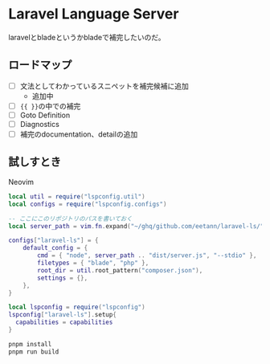# Laravel Language Server
laravelとbladeというかbladeで補完したいのだ。

## ロードマップ

- [ ] 文法としてわかっているスニペットを補完候補に追加
    - 追加中
- [ ] `{{ }}`の中での補完
- [ ] Goto Definition
- [ ] Diagnostics
- [ ] 補完のdocumentation、detailの追加

## 試しすとき

Neovim

```lua
local util = require("lspconfig.util")
local configs = require("lspconfig.configs")

-- ここにこのリポジトリのパスを書いておく
local server_path = vim.fn.expand("~/ghq/github.com/eetann/laravel-ls/")

configs["laravel-ls"] = {
	default_config = {
		cmd = { "node", server_path .. "dist/server.js", "--stdio" },
		filetypes = { "blade", "php" },
		root_dir = util.root_pattern("composer.json"),
		settings = {},
	},
}

local lspconfig = require("lspconfig")
lspconfig["laravel-ls"].setup{
  capabilities = capabilities
}
```

```sh
pnpm install
pnpm run build
```
